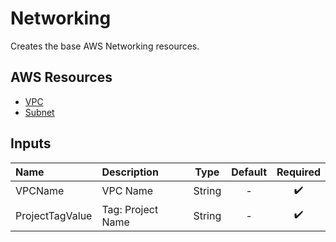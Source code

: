 # Networking

Creates the base AWS Networking resources.

## AWS Resources

- [VPC](https://docs.aws.amazon.com/AWSCloudFormation/latest/UserGuide/aws-resource-ec2-vpc.html)
- [Subnet](https://docs.aws.amazon.com/AWSCloudFormation/latest/UserGuide/aws-resource-ec2-subnet.html)

## Inputs

| Name    | Description                            |  Type  | Default |      Required      |
| :------ | :------------------------------------- | :----: | :-----: | :----------------: |
| VPCName | VPC Name | String |    -    | :heavy_check_mark: |
| ProjectTagValue | Tag: Project Name | String |    -    | :heavy_check_mark: |
